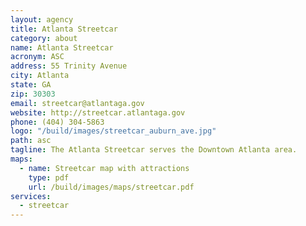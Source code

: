 ```yaml
---
layout: agency
title: Atlanta Streetcar
category: about
name: Atlanta Streetcar
acronym: ASC
address: 55 Trinity Avenue
city: Atlanta
state: GA
zip: 30303
email: streetcar@atlantaga.gov
website: http://streetcar.atlantaga.gov
phone: (404) 304-5863
logo: "/build/images/streetcar_auburn_ave.jpg"
path: asc
tagline: The Atlanta Streetcar serves the Downtown Atlanta area.
maps:
  - name: Streetcar map with attractions
    type: pdf
    url: /build/images/maps/streetcar.pdf
services:
  - streetcar
---
```


